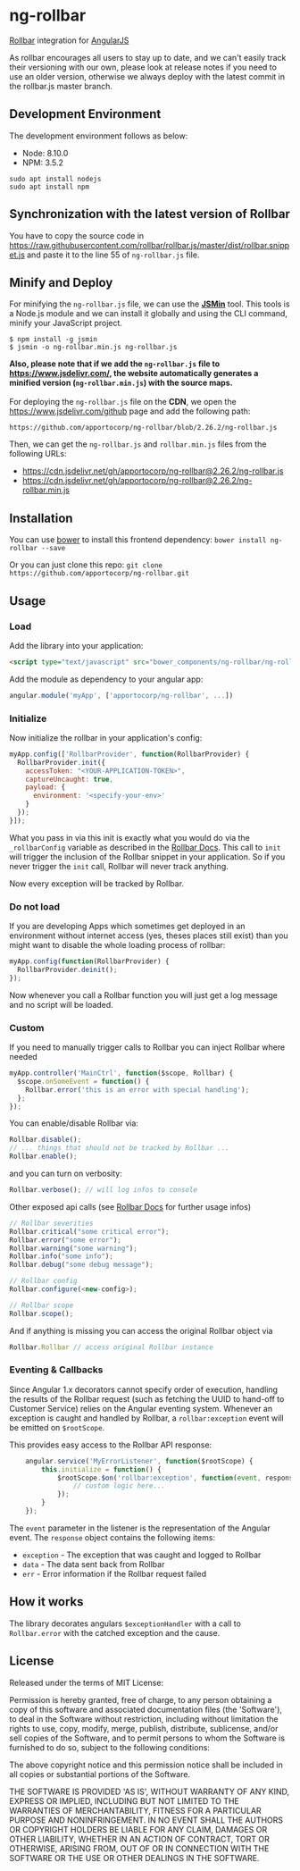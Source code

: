 ng-rollbar
==========

[Rollbar](https://rollbar.com/) integration for [AngularJS](https://angularjs.org/)

As rollbar encourages all users to stay up to date, and we can't easily track their versioning with our own, please look at release notes if you need to use an older version, otherwise we always deploy with the latest commit in the rollbar.js master branch.

Development Environment
------------
The development environment follows as below:
* Node: 8.10.0
* NPM: 3.5.2

```
sudo apt install nodejs
sudo apt install npm
```

Synchronization with the latest version of Rollbar
------------

You have to copy the source code in https://raw.githubusercontent.com/rollbar/rollbar.js/master/dist/rollbar.snippet.js and paste it to the line 55 of `ng-rollbar.js` file.

Minify and Deploy
------------
For minifying the `ng-rollbar.js` file, we can use the **[JSMin](https://dustinpfister.github.io/2017/08/18/nodejs-jsmin/)** tool.
This tools is a Node.js module and we can install it globally and using the CLI command, minify your JavaScript project.
```
$ npm install -g jsmin
$ jsmin -o ng-rollbar.min.js ng-rollbar.js
```
**Also, please note that if we add the `ng-rollbar.js` file to https://www.jsdelivr.com/, the website automatically generates a minified version (`ng-rollbar.min.js`) with the source maps.**
<br/><br/>
For deploying the `ng-rollbar.js` file on the **CDN**, we open the https://www.jsdelivr.com/github page and add the following path:
```
https://github.com/apportocorp/ng-rollbar/blob/2.26.2/ng-rollbar.js
```

Then, we can get the `ng-rollbar.js` and `rollbar.min.js` files from the following URLs:
* https://cdn.jsdelivr.net/gh/apportocorp/ng-rollbar@2.26.2/ng-rollbar.js
* https://cdn.jsdelivr.net/gh/apportocorp/ng-rollbar@2.26.2/ng-rollbar.min.js

Installation
------------

You can use [bower](http://bower.io/) to install this frontend dependency: `bower install ng-rollbar --save`

Or you can just clone this repo: `git clone https://github.com/apportocorp/ng-rollbar.git`

Usage
-----

### Load

Add the library into your application:

```html
<script type="text/javascript" src="bower_components/ng-rollbar/ng-rollbar.min.js"></script>
```

Add the module as dependency to your angular app:

```javascript
angular.module('myApp', ['apportocorp/ng-rollbar', ...])
```

### Initialize

Now initialize the rollbar in your application's config:

```javascript
myApp.config(['RollbarProvider', function(RollbarProvider) {
  RollbarProvider.init({
    accessToken: "<YOUR-APPLICATION-TOKEN>",
    captureUncaught: true,
    payload: {
      environment: '<specify-your-env>'
    }
  });
}]);
```

What you pass in via this init is exactly what you would do via the `_rollbarConfig` variable as described in the [Rollbar Docs](https://rollbar.com/docs/notifier/rollbar.js/). This call to `init` will trigger the inclusion of the Rollbar snippet in your application. So if you never trigger the `init` call, Rollbar will never track anything.

Now every exception will be tracked by Rollbar.

### Do not load

If you are developing Apps which sometimes get deployed in an environment without
internet access (yes, theses places still exist) than you might want to disable
the whole loading process of rollbar:

```javascript
myApp.config(function(RollbarProvider) {
  RollbarProvider.deinit();
});
```

Now whenever you call a Rollbar function you will just get a log message and no
script will be loaded.

### Custom

If you need to manually trigger calls to Rollbar you can inject Rollbar where needed

```javascript
myApp.controller('MainCtrl', function($scope, Rollbar) {
  $scope.onSomeEvent = function() {
    Rollbar.error('this is an error with special handling');
  };
});
```

You can enable/disable Rollbar via:

```javascript
Rollbar.disable();
// ... things that should not be tracked by Rollbar ...
Rollbar.enable();
```

and you can turn on verbosity:

```javascript
Rollbar.verbose(); // will log infos to console
```

Other exposed api calls (see [Rollbar Docs](https://rollbar.com/docs/notifier/rollbar.js/) for further usage infos)

```javascript
// Rollbar severities
Rollbar.critical("some critical error");
Rollbar.error("some error");
Rollbar.warning("some warning");
Rollbar.info("some info");
Rollbar.debug("some debug message");

// Rollbar config
Rollbar.configure(<new-config>);

// Rollbar scope
Rollbar.scope();
```

And if anything is missing you can access the original Rollbar object via

```javascript
Rollbar.Rollbar // access original Rollbar instance
```

### Eventing & Callbacks

Since Angular 1.x decorators cannot specify order of execution, handling the results of the Rollbar request (such as fetching the UUID to hand-off to Customer Service) relies on the Angular eventing system. Whenever an exception is caught and handled by Rollbar, a `rollbar:exception` event will be emitted on `$rootScope`.

This provides easy access to the Rollbar API response:

```javascript
    angular.service('MyErrorListener', function($rootScope) {
        this.initialize = function() {
            $rootScope.$on('rollbar:exception', function(event, response) {
                // custom logic here...
            });
        }
    });
```

The `event` parameter in the listener is the representation of the Angular event. The `response` object contains the following items:

* `exception` - The exception that was caught and logged to Rollbar
* `data` - The data sent back from Rollbar
* `err` - Error information if the Rollbar request failed

How it works
------------

The library decorates angulars `$exceptionHandler` with a call to `Rollbar.error` with the catched exception and the cause.


License
----

Released under the terms of MIT License:

Permission is hereby granted, free of charge, to any person obtaining
a copy of this software and associated documentation files (the
'Software'), to deal in the Software without restriction, including
without limitation the rights to use, copy, modify, merge, publish,
distribute, sublicense, and/or sell copies of the Software, and to
permit persons to whom the Software is furnished to do so, subject to
the following conditions:

The above copyright notice and this permission notice shall be
included in all copies or substantial portions of the Software.

THE SOFTWARE IS PROVIDED 'AS IS', WITHOUT WARRANTY OF ANY KIND,
EXPRESS OR IMPLIED, INCLUDING BUT NOT LIMITED TO THE WARRANTIES OF
MERCHANTABILITY, FITNESS FOR A PARTICULAR PURPOSE AND NONINFRINGEMENT.
IN NO EVENT SHALL THE AUTHORS OR COPYRIGHT HOLDERS BE LIABLE FOR ANY
CLAIM, DAMAGES OR OTHER LIABILITY, WHETHER IN AN ACTION OF CONTRACT,
TORT OR OTHERWISE, ARISING FROM, OUT OF OR IN CONNECTION WITH THE
SOFTWARE OR THE USE OR OTHER DEALINGS IN THE SOFTWARE.
